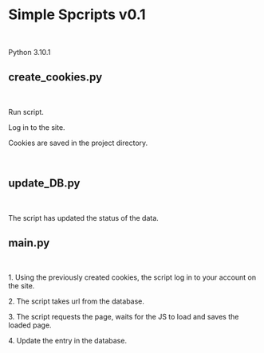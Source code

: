 <h1>Simple Spcripts v0.1</h1></br>
<p>Python 3.10.1</p>
<h2>create_cookies.py</h2></br>
<p>Run script.</p>
<p>Log in to the site.</p>
<p>Cookies are saved in the project directory.</p></br>
<h2>update_DB.py</h2></br>
<p>The script has updated the status of the data.</p>
<h2>main.py</h2></br>
<p>1. Using the previously created cookies, the script log in to your account on the site.</p>
<p>2. The script takes url from the database.</p>
<p>3. The script requests the page, waits for the JS to load and saves the loaded page.</p>
<p>4. Update the entry in the database.</p>
